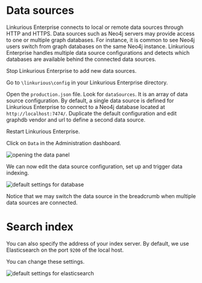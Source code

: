 # Data sources

Linkurious Enterprise connects to local or remote data sources through HTTP and HTTPS. Data sources such as Neo4j servers may provide access to one or multiple graph databases. For instance, it is common to see Neo4j users switch from graph databases on the same Neo4j instance. Linkurious Enterprise handles multiple data source configurations and detects which databases are available behind the connected data sources.

Stop Linkurious Enterprise to add new data sources.

Go to  ```\linkurious\config``` in your Linkurious Enterprise directory.

Open the ```production.json``` file. Look for ```dataSources```. It is an array of data source configuration. By default, a single data source is defined for Linkurious Enterprise to connect to a Neo4j database located at ```http://localhost:7474/```. Duplicate the default configuration and edit graphdb vendor and url to define a second data source.

Restart Linkurious Enterprise.

Click on ```Data``` in the Administration dashboard.

![opening the data panel](https://dl.dropboxusercontent.com/s/ldthwja6l1qysm6/104.png?dl=0)

We can now edit the data source configuration, set up and trigger data indexing.

![default settings for database](https://dl.dropboxusercontent.com/s/6cnhxqjolt407jf/105.png?dl=0)

Notice that we may switch the data source in the breadcrumb when multiple data sources are connected.

# Search index

You can also specify the address of your index server. By default, we use Elasticsearch on the port ```9200``` of the local host.

You can change these settings.

![default settings for elasticsearch](https://dl.dropboxusercontent.com/s/6cnhxqjolt407jf/105.png?dl=0)
